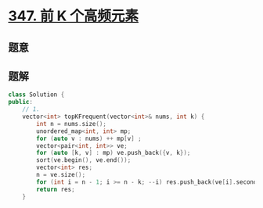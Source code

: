 #  [347. 前 K 个高频元素](https://leetcode-cn.com/problems/top-k-frequent-elements/)

## 题意



## 题解



```c++
class Solution {
public:
    // 1.
    vector<int> topKFrequent(vector<int>& nums, int k) {
        int n = nums.size();
        unordered_map<int, int> mp;
        for (auto v : nums) ++ mp[v] ;
        vector<pair<int, int>> ve;
        for (auto [k, v] : mp) ve.push_back({v, k});
        sort(ve.begin(), ve.end());
        vector<int> res;
        n = ve.size();
        for (int i = n - 1; i >= n - k; --i) res.push_back(ve[i].second);
        return res;
    }
```



```python3

```

